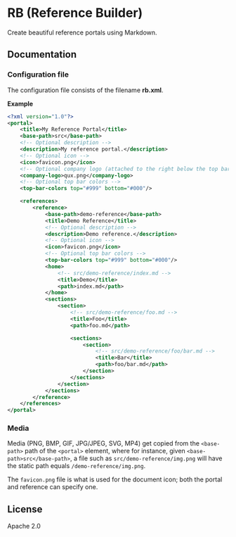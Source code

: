 # RB (Reference Builder)

Create beautiful reference portals using Markdown.

## Documentation

### Configuration file

The configuration file consists of the filename **rb.xml**.

**Example**

```xml
<?xml version="1.0"?>
<portal>
    <title>My Reference Portal</title>
    <base-path>src</base-path>
    <!-- Optional description -->
    <description>My reference portal.</description>
    <!-- Optional icon -->
    <icon>favicon.png</icon>
    <!-- Optional company logo (attached to the right below the top bar) -->
    <company-logo>qux.png</company-logo>
    <!-- Optional top bar colors -->
    <top-bar-colors top="#999" bottom="#000"/>

    <references>
        <reference>
            <base-path>demo-reference</base-path>
            <title>Demo Reference</title>
            <!-- Optional description -->
            <description>Demo reference.</description>
            <!-- Optional icon -->
            <icon>favicon.png</icon>
            <!-- Optional top bar colors -->
            <top-bar-colors top="#999" bottom="#000"/>
            <home>
                <!-- src/demo-reference/index.md -->
                <title>Demo</title>
                <path>index.md</path>
            </home>
            <sections>
                <section>
                    <!-- src/demo-reference/foo.md -->
                    <title>Foo</title>
                    <path>foo.md</path>

                    <sections>
                        <section>
                            <!-- src/demo-reference/foo/bar.md -->
                            <title>Bar</title>
                            <path>foo/bar.md</path>
                        </section>
                    </sections>
                </section>
            </sections>
        </reference>
    </references>
</portal>
```

### Media

Media (PNG, BMP, GIF, JPG/JPEG, SVG, MP4) get copied from the `<base-path>` path of the `<portal>` element, where for instance, given `<base-path>src</base-path>`, a file such as `src/demo-reference/img.png` will have the static path equals `/demo-reference/img.png`.

The `favicon.png` file is what is used for the document icon; both the portal and reference can specify one.

## License

Apache 2.0